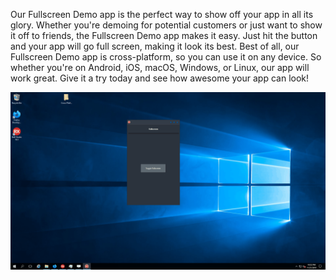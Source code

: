 Our Fullscreen Demo app is the perfect way to show off your app in all its glory. Whether you're demoing for potential customers or just want to show it off to friends, the Fullscreen Demo app makes it easy. Just hit the button and your app will go full screen, making it look its best. Best of all, our Fullscreen Demo app is cross-platform, so you can use it on any device. So whether you're on Android, iOS, macOS, Windows, or Linux, our app will work great. Give it a try today and see how awesome your app can look!

![screenshot](screenshot.gif)
